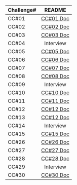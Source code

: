 | Challenge#   |      README |
|----------|:-------------:
| CC#01 | [CC#01 Doc](./CC1/README.md) |
| CC#02 | [CC#02 Doc](./CC2/README.md) |
| CC#03 | [CC#03 Doc](./CC3/README.md) |
| CC#04 | Interview |
| CC#05 | [CC#05 Doc](./CC5/README.md) |
| CC#06 | [CC#06 Doc](./CC6/README.md) |
| CC#07 | [CC#07 Doc](./CC7/README.md) |
| CC#08 | [CC#08 Doc](./CC8/README.md) |
| CC#09 | Interview |
| CC#10 | [CC#10 Doc](./CC10/README.md) |
| CC#11 | [CC#11 Doc](./CC11/README.md) |
| CC#12 | [CC#12 Doc](./CC12/README.md) |
| CC#13 | [CC#12 Doc](./CC13/README.md) |
| CC#14 | Interview |
| CC#15 | [CC#15 Doc](./CC15/README.md) |
| CC#26 | [CC#26 Doc](./sorting/insertion/README.md) 
| CC#27 | [CC#27 Doc](./sorting/merge/README.md) |
| CC#28 | [CC#28 Doc](./CC28/README.md) |
| CC#29 | Interview |
| CC#30 | [CC#30 Doc](./CC30/README.md) |


